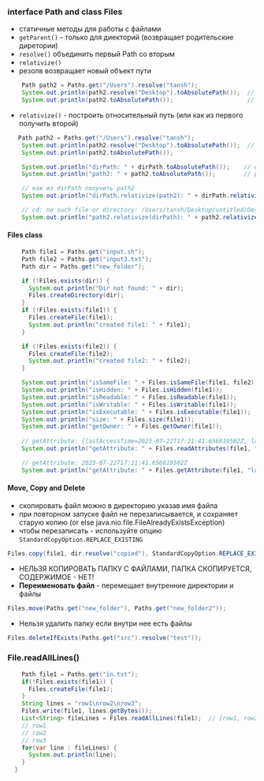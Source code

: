 ### interface Path and class Files

- статичные методы для работы с файлами
- `getParent()` - только для диекторий (возвращает родительские диретории)
- `resolve()` объединить первый Path со вторым
- `relativize()`
- резолв возвращает новый объект пути
```Java
    Path path2 = Paths.get("/Users").resolve("tansh");
    System.out.println(path2.resolve("Desktop").toAbsolutePath());  // /Users/tansh/Desktop
    System.out.println(path2.toAbsolutePath());                     // /Users/tansh
```
- `relativize()` - построить относительный путь (или как из первого получить второй)
``` Java
   Path path2 = Paths.get("/Users").resolve("tansh");
    System.out.println(path2.resolve("Desktop").toAbsolutePath());  // /Users/tansh/Desktop
    System.out.println(path2.toAbsolutePath());                           // /Users/tansh

    System.out.println("dirPath: " + dirPath.toAbsolutePath());    // dirPath: /Users/tansh/Desktop/untitled
    System.out.println("path2: " + path2.toAbsolutePath());        // path2: /Users/tansh

    // как из dirPath получить path2
    System.out.println("dirPath.relativize(path2): " + dirPath.relativize(path2).toAbsolutePath());  // /Users/tansh/Desktop/untitled/../..

    // cd: no such file or directory: /Users/tansh/Desktop/untitled/Desktop/untitled
    System.out.println("path2.relativize(dirPath): " + path2.relativize(dirPath).toAbsolutePath());  //  /Users/tansh/Desktop/untitled/Desktop/untitled
```
#### Files class

```Java
    Path file1 = Paths.get("input.sh");
    Path file2 = Paths.get("input3.txt");
    Path dir = Paths.get("new_folder");

    if (!Files.exists(dir)) {
      System.out.println("Dir not found: " + dir);
      Files.createDirectory(dir);
    }
    if (!Files.exists(file1)) {
      Files.createFile(file1);
      System.out.println("created file1: " + file1);
    }

    if (!Files.exists(file2)) {
      Files.createFile(file2);
      System.out.println("created file2: " + file2);
    }

    System.out.println("isSameFile: " + Files.isSameFile(file1, file2));  // isSameFile: false
    System.out.println("isHidden: " + Files.isHidden(file1));             // isHidden: false
    System.out.println("isReadable: " + Files.isReadable(file1));         // isReadable: true
    System.out.println("isWritable: " + Files.isWritable(file1));         // isWritable: true
    System.out.println("isExecutable: " + Files.isExecutable(file1));     // isExecutable: false
    System.out.println("size: " + Files.size(file1));                     // size: 11
    System.out.println("getOwner: " + Files.getOwner(file1));             // getOwner: tansh
    
    // getAttribute: {lastAccessTime=2023-07-22T17:21:41.656819502Z, lastModifiedTime=2023-07-22T17:21:40.444193826Z, size=11, creationTime=2023-07-22T17:21:17Z, isSymbolicLink=false, isRegularFile=true, fileKey=(dev=1000010,ino=47751573), isOther=false, isDirectory=false}
    System.out.println("getAttribute: " + Files.readAttributes(file1, "*"));             // read set of attribs

    // getAttribute: 2023-07-22T17:21:41.656819502Z
    System.out.println("getAttribute: " + Files.getAttribute(file1, "lastAccessTime"));   // read the value of attrib
```

#### Move, Copy and Delete
- скопировать файл можно в директорию указав имя файла
- при повторном запуске файл не перезаписывается, и сохраняет старую копию (or else java.nio.file.FileAlreadyExistsException)
- чтобы перезаписать - используйте опцию `StandardCopyOption.REPLACE_EXISTING`
```Java
Files.copy(file1, dir.resolve("copied"), StandardCopyOption.REPLACE_EXISTING); 
```
- НЕЛЬЗЯ КОПИРОВАТЬ ПАПКУ С ФАЙЛАМИ, ПАПКА СКОПИРУЕТСЯ, СОДЕРЖИМОЕ - НЕТ!
- **Переименовать файл** - перемещает внутренние директории и файлы
```Java
Files.move(Paths.get("new_folder"), Paths.get("new_folder2"));
```
- Нельзя удалить папку если внутри нее есть файлы
```Java
Files.deleteIfExists(Paths.get("src").resolve("test"));
```

### File.readAllLines()

```Java
    Path file1 = Paths.get("in.txt");
    if(!Files.exists(file1)) {
      Files.createFile(file1);
    }
    String lines = "row1\nrow2\nrow3";
    Files.write(file1, lines.getBytes());
    List<String> fileLines = Files.readAllLines(file1);  // [row1, row2, row3]
    // row1
    // row2
    // row3
    for(var line : fileLines) {
      System.out.println(line);
    }
  }
```
